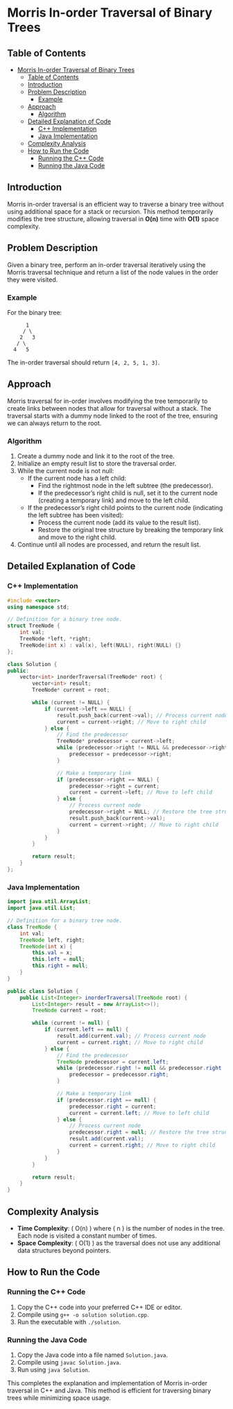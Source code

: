 # Morris In-order Traversal of Binary Trees

## Table of Contents

- [Morris In-order Traversal of Binary Trees](#morris-in-order-traversal-of-binary-trees)
  - [Table of Contents](#table-of-contents)
  - [Introduction](#introduction)
  - [Problem Description](#problem-description)
    - [Example](#example)
  - [Approach](#approach)
    - [Algorithm](#algorithm)
  - [Detailed Explanation of Code](#detailed-explanation-of-code)
    - [C++ Implementation](#c-implementation)
    - [Java Implementation](#java-implementation)
  - [Complexity Analysis](#complexity-analysis)
  - [How to Run the Code](#how-to-run-the-code)
    - [Running the C++ Code](#running-the-c-code)
    - [Running the Java Code](#running-the-java-code)

## Introduction

Morris in-order traversal is an efficient way to traverse a binary tree without using additional space for a stack or recursion. This method temporarily modifies the tree structure, allowing traversal in **O(n)** time with **O(1)** space complexity.

## Problem Description

Given a binary tree, perform an in-order traversal iteratively using the Morris traversal technique and return a list of the node values in the order they were visited.

### Example

For the binary tree:

```plaintext
      1
     / \
    2   3
   / \
  4   5
```

The in-order traversal should return `[4, 2, 5, 1, 3]`.

## Approach

Morris traversal for in-order involves modifying the tree temporarily to create links between nodes that allow for traversal without a stack. The traversal starts with a dummy node linked to the root of the tree, ensuring we can always return to the root.

### Algorithm

1. Create a dummy node and link it to the root of the tree.
2. Initialize an empty result list to store the traversal order.
3. While the current node is not null:
   - If the current node has a left child:
     - Find the rightmost node in the left subtree (the predecessor).
     - If the predecessor’s right child is null, set it to the current node (creating a temporary link) and move to the left child.
   - If the predecessor’s right child points to the current node (indicating the left subtree has been visited):
     - Process the current node (add its value to the result list).
     - Restore the original tree structure by breaking the temporary link and move to the right child.
4. Continue until all nodes are processed, and return the result list.

## Detailed Explanation of Code

### C++ Implementation

```cpp
#include <vector>
using namespace std;

// Definition for a binary tree node.
struct TreeNode {
    int val;
    TreeNode *left, *right;
    TreeNode(int x) : val(x), left(NULL), right(NULL) {}
};

class Solution {
public:
    vector<int> inorderTraversal(TreeNode* root) {
        vector<int> result;
        TreeNode* current = root;

        while (current != NULL) {
            if (current->left == NULL) {
                result.push_back(current->val); // Process current node
                current = current->right; // Move to right child
            } else {
                // Find the predecessor
                TreeNode* predecessor = current->left;
                while (predecessor->right != NULL && predecessor->right != current) {
                    predecessor = predecessor->right;
                }

                // Make a temporary link
                if (predecessor->right == NULL) {
                    predecessor->right = current;
                    current = current->left; // Move to left child
                } else {
                    // Process current node
                    predecessor->right = NULL; // Restore the tree structure
                    result.push_back(current->val);
                    current = current->right; // Move to right child
                }
            }
        }

        return result;
    }
};
```

### Java Implementation

```java
import java.util.ArrayList;
import java.util.List;

// Definition for a binary tree node.
class TreeNode {
    int val;
    TreeNode left, right;
    TreeNode(int x) {
        this.val = x;
        this.left = null;
        this.right = null;
    }
}

public class Solution {
    public List<Integer> inorderTraversal(TreeNode root) {
        List<Integer> result = new ArrayList<>();
        TreeNode current = root;

        while (current != null) {
            if (current.left == null) {
                result.add(current.val); // Process current node
                current = current.right; // Move to right child
            } else {
                // Find the predecessor
                TreeNode predecessor = current.left;
                while (predecessor.right != null && predecessor.right != current) {
                    predecessor = predecessor.right;
                }

                // Make a temporary link
                if (predecessor.right == null) {
                    predecessor.right = current;
                    current = current.left; // Move to left child
                } else {
                    // Process current node
                    predecessor.right = null; // Restore the tree structure
                    result.add(current.val);
                    current = current.right; // Move to right child
                }
            }
        }

        return result;
    }
}
```

## Complexity Analysis

- **Time Complexity**: \( O(n) \) where \( n \) is the number of nodes in the tree. Each node is visited a constant number of times.
- **Space Complexity**: \( O(1) \) as the traversal does not use any additional data structures beyond pointers.

## How to Run the Code

### Running the C++ Code

1. Copy the C++ code into your preferred C++ IDE or editor.
2. Compile using `g++ -o solution solution.cpp`.
3. Run the executable with `./solution`.

### Running the Java Code

1. Copy the Java code into a file named `Solution.java`.
2. Compile using `javac Solution.java`.
3. Run using `java Solution`.

This completes the explanation and implementation of Morris in-order traversal in C++ and Java. This method is efficient for traversing binary trees while minimizing space usage.
